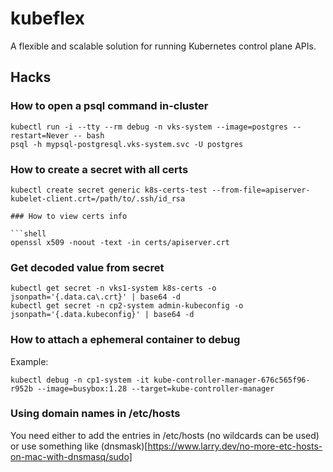 # kubeflex
A flexible and scalable solution for running Kubernetes control plane APIs.




## Hacks

### How to open a psql command in-cluster

```shell
kubectl run -i --tty --rm debug -n vks-system --image=postgres --restart=Never -- bash
psql -h mypsql-postgresql.vks-system.svc -U postgres
```

### How to create a secret with all certs

```shell
kubectl create secret generic k8s-certs-test --from-file=apiserver-kubelet-client.crt=/path/to/.ssh/id_rsa

### How to view certs info

```shell
openssl x509 -noout -text -in certs/apiserver.crt 
```

### Get decoded value from secret

```shell
kubectl get secret -n vks1-system k8s-certs -o jsonpath='{.data.ca\.crt}' | base64 -d
kubectl get secret -n cp2-system admin-kubeconfig -o jsonpath='{.data.kubeconfig}' | base64 -d
```

### How to attach a ephemeral container to debug

Example:

```shell
kubectl debug -n cp1-system -it kube-controller-manager-676c565f96-r952b --image=busybox:1.28 --target=kube-controller-manager
```

### Using domain names in /etc/hosts

You need either to add the entries in /etc/hosts (no wildcards can be used) or use something like
(dnsmask)[https://www.larry.dev/no-more-etc-hosts-on-mac-with-dnsmasq/sudo]